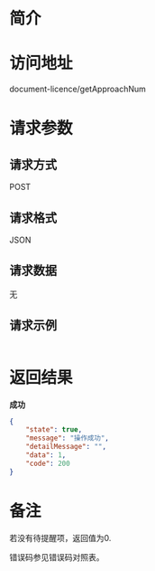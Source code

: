 # 简介

# 访问地址
document-licence/getApproachNum

# 请求参数

## 请求方式
POST

## 请求格式
JSON

## 请求数据
无

## 请求示例
```json
```

# 返回结果
**成功**
```json
{
    "state": true,
    "message": "操作成功",
    "detailMessage": "",
    "data": 1,
    "code": 200
}
```


# 备注
若没有待提醒项，返回值为0.

错误码参见错误码对照表。